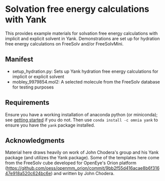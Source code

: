 # Solvation free energy calculations with Yank

This provides example materials for solvation free energy calculations with implicit and explicit solvent in Yank.
Demonstrations are set up for hydration free energy calculations on FreeSolv and/or FreeSolvMini.

## Manifest
- setup_hydration.py: Sets up Yank hydration free energy calculations for implicit or explicit solvent
- mobley_9979854.mol2: A selected molecule from the FreeSolv database for testing purposes

## Requirements
Ensure you have a working installation of anaconda python (or miniconda); see [getting started](../../uci-pharmsci/getting-started.md) if you do not.
Then use `conda install -c omnia yank` to ensure you have the `yank` package installed.

## Acknowledgments
Material here draws heavily on work of John Chodera's group and his Yank package (and utilizes the Yank package).
Some of the templates here come from the FreeSolv cube developed for OpenEye's Orion platform (https://github.com/oess/openmm_orion/commit/9bb2f55d416acae8b6f31647e918a520c624bc6e) and written by John Chodera.
